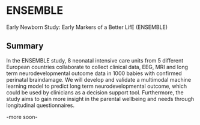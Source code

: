 # ENSEMBLE

Early Newborn Study: Early Markers of a Better LifE (ENSEMBLE)

## Summary

In the ENSEMBLE study, 8 neonatal intensive care units from 5 different European countries collaborate to collect clinical data, EEG, MRI and long term neurodevelopmental outcome data in 1000 babies with confirmed perinatal braindamage. We will develop and validate a multimodal machine learning model to predict long term neurodevelopmental outcome, which could be used by clinicians as a decision support tool. Furthermore, the study aims to gain more insight in the parental wellbeing and needs through longitudinal questionnaires.



-more soon-
